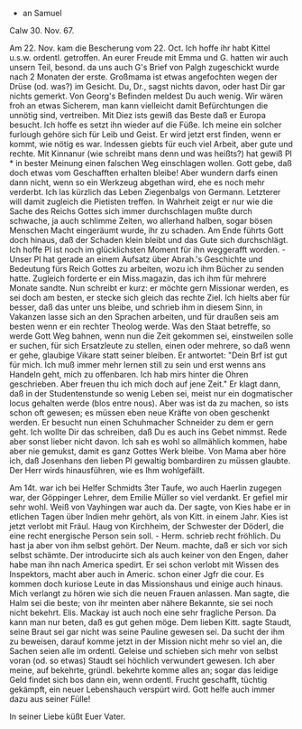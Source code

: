 + an Samuel

 Calw 30. Nov. 67.

Am 22. Nov. kam die Bescherung vom 22. Oct. Ich hoffe ihr habt Kittel u.s.w. ordentl. getroffen. An eurer Freude mit Emma und G. hatten wir auch unsern Teil, besond. da uns auch G's Brief von Palgh zugeschickt wurde nach 2 Monaten der erste. Großmama ist etwas angefochten wegen der Drüse (od. was?) im Gesicht. Du, Dr., sagst nichts davon, oder hast Dir gar nichts gemerkt. Von Georg's Befinden meldest Du auch wenig. Wir wären froh an etwas Sicherem, man kann vielleicht damit Befürchtungen die unnötig sind, vertreiben. Mit Diez ists gewiß das Beste daß er Europa besucht. Ich hoffe es setzt ihn wieder auf die Füße. Ich meine ein solcher furlough gehöre sich für Leib und Geist. Er wird jetzt erst finden, wenn er kommt, wie nötig es war. Indessen giebts für euch viel Arbeit, aber gute und rechte. Mit Kinnanur (wie schreibt mans denn und was heißts?) hat gewiß Pl <Paul Ittir>* in bester Meinung einen falschen Weg einschlagen wollen. Gott gebe, daß doch etwas vom Geschafften erhalten bleibe! Aber wundern darfs einen dann nicht, wenn so ein Werkzeug abgethan wird, ehe es noch mehr verderbt. Ich las kürzlich das Leben Ziegenbalgs von Germann. Letzterer will damit zugleich die Pietisten treffen. In Wahrheit zeigt er nur wie die Sache des Reichs Gottes sich immer durchschlagen mußte durch schwache, ja auch schlimme Zeiten, wo allerhand halben, sogar bösen Menschen Macht eingeräumt wurde, ihr zu schaden. Am Ende führts Gott doch hinaus, daß der Schaden klein bleibt und das Gute sich durchschlägt. Ich hoffe Pl ist noch im glücklichsten Moment für ihn weggerafft worden. - Unser Pl hat gerade an einem Aufsatz über Abrah.'s Geschichte und Bedeutung fürs Reich Gottes zu arbeiten, wozu ich ihm Bücher zu senden hatte. Zugleich forderte er ein Miss.magazin, das ich ihm für mehrere Monate sandte. Nun schreibt er kurz: er möchte gern Missionar werden, es sei doch am besten, er stecke sich gleich das rechte Ziel. Ich hielts aber für besser, daß das unter uns bleibe, und schrieb ihm in diesem Sinn, in Vakanzen lasse sich an den Sprachen arbeiten, und für draußen seis am besten wenn er ein rechter Theolog werde. Was den Staat betreffe, so werde Gott Weg bahnen, wenn nun die Zeit gekommen sei, einstweilen solle er suchen, für sich Ersatzleute zu stellen, einen oder mehrere, so daß wenn er gehe, glaubige Vikare statt seiner bleiben. Er antwortet: "Dein Brf ist gut für mich. Ich muß immer mehr lernen still zu sein und erst wenns ans Handeln geht, mich zu offenbaren. Ich hab mirs hinter die Ohren geschrieben. Aber freuen thu ich mich doch auf jene Zeit." Er klagt dann, daß in der Studentenstunde so wenig Leben sei, meist nur ein dogmatischer locus gehalten werde (blos entre nous). Aber was ist da zu machen, so ists schon oft gewesen; es müssen eben neue Kräfte von oben geschenkt werden. Er besucht nun einen Schuhmacher Schneider zu dem er gern geht. Ich wollte Dir das schreiben, daß Du es auch ins Gebet nimmst. Rede aber sonst lieber nicht davon. Ich sah es wohl so allmählich kommen, habe aber nie gemukst, damit es ganz Gottes Werk bleibe. Von Mama aber höre ich, daß Josenhans den lieben Pl gewaltig bombardiren zu müssen glaubte. Der Herr wirds hinausführen, wie es Ihm wohlgefällt.

Am 14t. war ich bei Helfer Schmidts 3ter Taufe, wo auch Haerlin zugegen war, der Göppinger Lehrer, dem Emilie Müller so viel verdankt. Er gefiel mir sehr wohl. Weiß von Vayhingen war auch da. Der sagte, von Kies habe er in etlichen Tagen über Indien mehr gehört, als von Kitt. in einem Jahr. Kies ist jetzt verlobt mit Fräul. Haug von Kirchheim, der Schwester der Döderl, die eine recht energische Person sein soll. - Herm. schrieb recht fröhlich. Du hast ja aber von ihm selbst gehört. Der Neum. machte, daß er sich vor sich selbst schämte. Der introducirte sich als auch keiner von den Engen, daher habe man ihn nach America spedirt. Er sei schon verlobt mit Wissen des Inspektors, macht aber auch in Americ. schon einer Jgfr die cour. Es kommen doch kuriose Leute in das Missionshaus und einige auch hinaus. Mich verlangt zu hören wie sich die neuen Frauen anlassen. Man sagte, die Halm sei die beste; von ihr meinten aber nähere Bekannte, sie sei noch nicht bekehrt. Elis. Mackay ist auch noch eine sehr fragliche Person. Da kann man nur beten, daß es gut gehen möge. Dem lieben Kitt. sagte Staudt, seine Braut sei gar nicht was seine Pauline gewesen sei. Da sucht der ihm zu beweisen, darauf komme jetzt in der Mission nicht mehr so viel an, die Sachen seien alle im ordentl. Geleise und schieben sich mehr von selbst voran (od. so etwas) Staudt sei höchlich verwundert gewesen. Ich aber meine, auf bekehrte, gründl. bekehrte komme alles an; sogar das leidige Geld findet sich bos dann ein, wenn ordentl. Frucht geschafft, tüchtig gekämpft, ein neuer Lebenshauch verspürt wird. Gott helfe auch immer dazu aus seiner Fülle!

 In seiner Liebe küßt Euer Vater.

